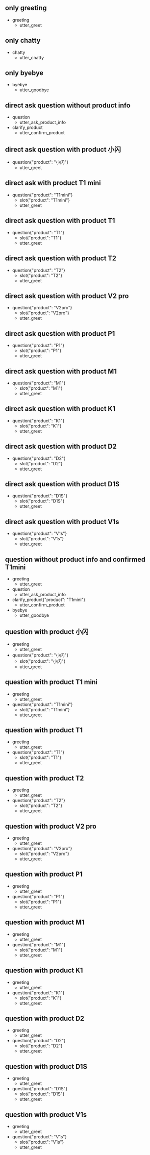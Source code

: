 ## only greeting
* greeting
    - utter_greet

## only chatty
* chatty
    - utter_chatty

## only byebye
* byebye
    - utter_goodbye
    
## direct ask question without product info
* question
    - utter_ask_product_info
* clarify_product
    - utter_confirm_product
    
## direct ask question with product 小闪
* question{"product": "小闪"}
    - utter_greet
    
## direct ask with product T1 mini
* question{"product": "T1mini"}
    - slot{"product": "T1mini"}
    - utter_greet

## direct ask question with product T1
* question{"product": "T1"}
    - slot{"product": "T1"}
    - utter_greet

## direct ask question with product T2
* question{"product": "T2"}
    - slot{"product": "T2"}
    - utter_greet

## direct ask question with product V2 pro
* question{"product": "V2pro"}
    - slot{"product": "V2pro"}
    - utter_greet

## direct ask question with product P1
* question{"product": "P1"}
    - slot{"product": "P1"}
    - utter_greet

## direct ask question with product M1
* question{"product": "M1"}
    - slot{"product": "M1"}
    - utter_greet

## direct ask question with product K1
* question{"product": "K1"}
    - slot{"product": "K1"}
    - utter_greet

## direct ask question with product D2
* question{"product": "D2"}
    - slot{"product": "D2"}
    - utter_greet

## direct ask question with product D1S
* question{"product": "D1S"}
    - slot{"product": "D1S"}
    - utter_greet

## direct ask question with product V1s
* question{"product": "V1s"}
    - slot{"product": "V1s"}
    - utter_greet

## question without product info and confirmed T1mini
* greeting
    - utter_greet
* question
    - utter_ask_product_info
* clarify_product{"product": "T1mini"}
    - utter_confirm_product
* byebye
    - utter_goodbye

## question with product 小闪
* greeting
    - utter_greet
* question{"product": "小闪"}
    - slot{"product": "小闪"}
    - utter_greet

## question with product T1 mini
* greeting
    - utter_greet
* question{"product": "T1mini"}
    - slot{"product": "T1mini"}
    - utter_greet

## question with product T1
* greeting
    - utter_greet
* question{"product": "T1"}
    - slot{"product": "T1"}
    - utter_greet

## question with product T2
* greeting
    - utter_greet
* question{"product": "T2"}
    - slot{"product": "T2"}
    - utter_greet

## question with product V2 pro
* greeting
    - utter_greet
* question{"product": "V2pro"}
    - slot{"product": "V2pro"}
    - utter_greet

## question with product P1
* greeting
    - utter_greet
* question{"product": "P1"}
    - slot{"product": "P1"}
    - utter_greet

## question with product M1
* greeting
    - utter_greet
* question{"product": "M1"}
    - slot{"product": "M1"}
    - utter_greet

## question with product K1
* greeting
    - utter_greet
* question{"product": "K1"}
    - slot{"product": "K1"}
    - utter_greet

## question with product D2
* greeting
    - utter_greet
* question{"product": "D2"}
    - slot{"product": "D2"}
    - utter_greet

## question with product D1S
* greeting
    - utter_greet
* question{"product": "D1S"}
    - slot{"product": "D1S"}
    - utter_greet

## question with product V1s
* greeting
    - utter_greet
* question{"product": "V1s"}
    - slot{"product": "V1s"}
    - utter_greet